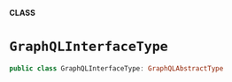 **CLASS**

# `GraphQLInterfaceType`

```swift
public class GraphQLInterfaceType: GraphQLAbstractType
```

